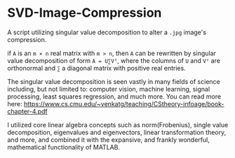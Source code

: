 # SVD-Image-Compression
A script utilizing singular value decomposition to alter a ```.jpg``` image's compression.

if ```A``` is an ```m × n``` real matrix with ```m > n```, then ```A``` can be rewritten by singular value decomposition of form ```A = U∑Vᵀ```, where the columns of ```U``` and ```Vᵀ``` are orthonormal and ```∑``` a diagonal matrix with positive real entries. 

The singular value decomposition is seen vastly in many fields of science including, but not limited to: computer vision, machine learning, signal processing, least squares regression, and much more. You can read more here: https://www.cs.cmu.edu/~venkatg/teaching/CStheory-infoage/book-chapter-4.pdf

I utilized core linear algebra concepts such as norm(Frobenius), single value decomposition, eigenvalues and eigenvectors, linear transformation theory, and more, and combined it with the expansive, and frankly wonderful, mathematical functionality of MATLAB. 
